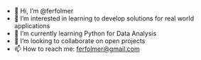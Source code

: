- 👋 Hi, I’m @ferfolmer
- 👀 I’m interested in learning to develop solutions for real world applications
- 🌱 I’m currently learning Python for Data Analysis
- 💞️ I’m looking to collaborate on open projects
- 📫 How to reach me: ferfolmer@gmail.com

<!---
ferfolmer/ferfolmer is a ✨ special ✨ repository because its `README.md` (this file) appears on your GitHub profile.
You can click the Preview link to take a look at your changes.
--->
